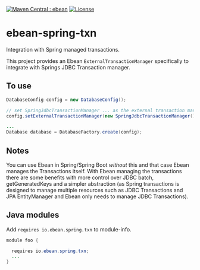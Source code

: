 [![Maven Central : ebean](https://maven-badges.herokuapp.com/maven-central/io.ebean/ebean-spring-txn/badge.svg)](https://maven-badges.herokuapp.com/maven-central/io.ebean/ebean-spring-txn)
[![License](https://img.shields.io/badge/License-Apache%202.0-blue.svg)](https://github.com/ebean-orm/ebean-spring-txn/blob/master/LICENSE)

ebean-spring-txn
=====================

Integration with Spring managed transactions.

This project provides an Ebean `ExternalTransactionManager` specifically
to integrate with Springs JDBC Transaction manager.

## To use

```java
DatabaseConfig config = new DatabaseConfig();

// set SpringJdbcTransactionManager ... as the external transaction manager
config.setExternalTransactionManager(new SpringJdbcTransactionManager());

...
Database database = DatabaseFactory.create(config);

```

## Notes

You can use Ebean in Spring/Spring Boot *without* this and that case Ebean
manages the Transactions itself. With Ebean managing the transactions there
are some benefits with more control over JDBC batch, getGeneratedKeys
and a simpler abstraction (as Spring transactions is designed to manage
multiple resources such as JDBC Transactions and JPA EntityManager and Ebean
only needs to manage JDBC Transactions).


## Java modules

Add `requires io.ebean.spring.txn` to module-info.

```java
module foo {

  requires io.ebean.spring.txn;
  ...
}
```
